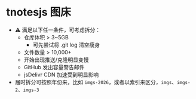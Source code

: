 # tnotesjs 图床

- ⚠️ 满足以下任一条件，可考虑拆分：
  - 仓库体积 > 3~5GB
    - 可先尝试将 .git log 清空瘦身
  - 文件数量 > 10,000+
  - 开始出现推送/克隆明显变慢
  - GitHub 发出容量警告邮件
  - jsDelivr CDN 加速受到明显影响
- 届时拆分可按照年份来，比如 `imgs-2026`，或者以索引来区分，`imgs`、`imgs-2`、`imgs-3`
